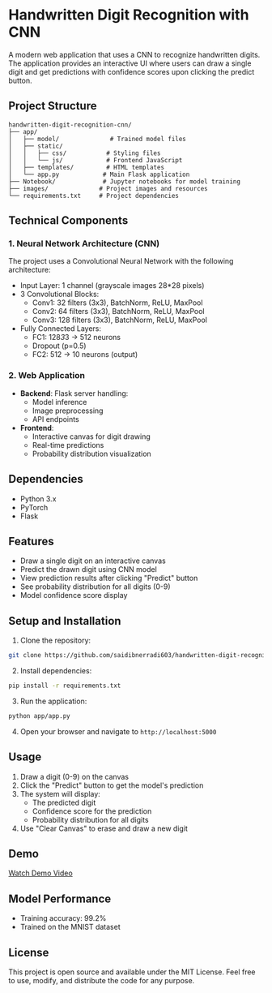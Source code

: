 # Handwritten Digit Recognition with CNN

A modern web application that uses a CNN to recognize handwritten digits. The application provides an interactive UI where users can draw a single digit and get predictions with confidence scores upon clicking the predict button.

## Project Structure

```
handwritten-digit-recognition-cnn/
├── app/
│   ├── model/              # Trained model files
│   ├── static/
│   │   ├── css/           # Styling files
│   │   └── js/            # Frontend JavaScript
│   ├── templates/         # HTML templates
│   └── app.py            # Main Flask application
├── Notebook/             # Jupyter notebooks for model training
├── images/              # Project images and resources
└── requirements.txt     # Project dependencies
```

## Technical Components

### 1. Neural Network Architecture (CNN)
The project uses a Convolutional Neural Network with the following architecture:
- Input Layer: 1 channel (grayscale images 28*28 pixels)
- 3 Convolutional Blocks:
  - Conv1: 32 filters (3x3), BatchNorm, ReLU, MaxPool
  - Conv2: 64 filters (3x3), BatchNorm, ReLU, MaxPool
  - Conv3: 128 filters (3x3), BatchNorm, ReLU, MaxPool
- Fully Connected Layers:
  - FC1: 128*3*3 → 512 neurons
  - Dropout (p=0.5)
  - FC2: 512 → 10 neurons (output)

### 2. Web Application
- **Backend**: Flask server handling:
  - Model inference
  - Image preprocessing
  - API endpoints
- **Frontend**:
  - Interactive canvas for digit drawing
  - Real-time predictions
  - Probability distribution visualization
## Dependencies
- Python 3.x
- PyTorch 
- Flask 

## Features
- Draw a single digit on an interactive canvas
- Predict the drawn digit using CNN model
- View prediction results after clicking "Predict" button
- See probability distribution for all digits (0-9)
- Model confidence score display


## Setup and Installation

1. Clone the repository:
```bash
git clone https://github.com/saidibnerradi603/handwritten-digit-recognition-cnn.git
```

2. Install dependencies:
```bash
pip install -r requirements.txt
```

3. Run the application:
```bash
python app/app.py
```

4. Open your browser and navigate to `http://localhost:5000`

## Usage
1. Draw a digit (0-9) on the canvas 
2. Click the "Predict" button to get the model's prediction
3. The system will display:
   - The predicted digit
   - Confidence score for the prediction
   - Probability distribution for all digits
4. Use "Clear Canvas" to erase and draw a new digit

## Demo
[Watch Demo Video](https://github.com/saidibnerradi603/handwritten-digit-recognition-cnn/blob/master/images/demo.mp4?raw=true)

## Model Performance
- Training accuracy: 99.2%
- Trained on the MNIST dataset

## License
This project is open source and available under the MIT License. Feel free to use, modify, and distribute the code for any purpose.
